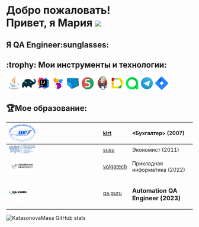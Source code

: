 <h1>Добро пожаловать!</br> 
  Привет, я Мария <img src="https://github.com/blackcater/blackcater/raw/main/images/Hi.gif" height="32"/></h1>
<h2>Я  QA Engineer:sunglasses:</h2>
<h2> :trophy:  Мои инструменты и технологии:</h2>

![This is an image](/design/icons/Java.png)![This is an image](/design/icons/Gradle.png)![This is an image](/design/icons/Intelij_IDEA.png)![This is an image](/design/icons/Selenide.png)![This is an image](/design/icons/Selenoid.png)![This is an image](/design/icons/JUnit5.png)![This is an image](/design/icons/Jenkins.png)![This is an image](/design/icons/Allure_Report.png)![This is an image](/design/icons/AllureTestOps.png)![This is an image](/design/icons/Telegram.png)![This is an image](/design/icons/Jira.png)</br>
## :trophy:Мое образование:

|<img width="30%" title="Northwest Public Service Academy" src="/design/icons/kirt.png">|[kirt](https://kirt.usurt.ru/)| <Бухгалтер> (2007)|
|:-|:-|:-|
|<img width="30%" title="Northwest Public Service Academy" src="/design/icons/susu.png">|[susu](https://www.susu.ru/ru)| Экономист (2011)|
|<img width="30%" title="Northwest Public Service Academy" src="/design/icons/volgoteh.png">|[volgatech](https://www.volgatech.net/)| Прикладная информатика (2022)|
|<img width="20%" title="QAGuru.png" src="design/icons/QAGuru.png">|[qa.guru](https://qa.guru)| <h3>Automation QA Engineer (2023)</h3>|

![KatasonovaMasa GitHub stats](https://github-readme-stats.vercel.app/api?username=KatasonovaMasa)

[//]: # (<h1>:star2: My certificates:</h1></a>)

[//]: # (<a href="https://drive.google.com/file/d/12PQPcQSeRExTkMAkppkgnvdqhEJ23U5P/view?usp=sharing"><h2> QA Guru</h2></a>)

[//]: # (<a href=""><h2> Software Testing</h2></a>)

[//]: # ()
[//]: # ()
[//]: # ()
[//]: # (## Дипломная работа выпускницы школы автотестирования "QA GURU"! <a href="https://github.com/KatasonovaMasa/qa.quru">Ссылка на проект</a>)

[//]: # ()
[//]: # (# Проект по автоматизации тестирования для  Head Hunter, сайта поиска работодателя и работника	:star2:)

[//]: # (## <a target="_blank" href="https://spb.hh.ru/">Веб сайт Head Hunter</a>)

[//]: # ()
[//]: # (![This is an image]&#40;design/pictures/hh.jpeg&#41;)

[//]: # ()
[//]: # (## :clipboard:: Содержание:)

[//]: # ()
[//]: # (- <a href="#trophy-технологии-и-инструменты">Технологии и инструменты</a>)

[//]: # (- <a href="#heavy_check_mark-реализованные-проверки">Реализованные проверки</a>)

[//]: # (- <a href="#clipboard_mark-сборка-в-Jenkins">Сборка в Jenkins</a>)

[//]: # (- <a href="#computer-запуск-из-терминала">Запуск из терминала</a>)

[//]: # (- <a href="#chart_with_downwards_trend-allure-отчет">Allure отчет</a>)

[//]: # (- <a href="#bar_chart-интеграция-с-allure-testops">Интеграция с Allure TestOps</a>)

[//]: # (- <a href="#chart_with_upwards_trend-интеграция-с-jira">Интеграция с Jira</a>)

[//]: # (- <a href="#iphone-отчет-в-telegram">Отчет в Telegram</a>)

[//]: # (- <a href="#movie_camera-видео-примеры-прохождения-тестов">Видео примеры прохождения тестов</a>)

[//]: # ()
[//]: # (## :trophy:Технологии и инструменты)

[//]: # ()
[//]: # (![This is an image]&#40;/design/icons/Java.png&#41;![This is an image]&#40;/design/icons/Gradle.png&#41;![This is an image]&#40;/design/icons/Intelij_IDEA.png&#41;![This is an image]&#40;/design/icons/Selenide.png&#41;![This is an image]&#40;/design/icons/Selenoid.png&#41;![This is an image]&#40;/design/icons/JUnit5.png&#41;![This is an image]&#40;/design/icons/Jenkins.png&#41;![This is an image]&#40;/design/icons/Allure_Report.png&#41;![This is an image]&#40;/design/icons/AllureTestOps.png&#41;![This is an image]&#40;/design/icons/Telegram.png&#41;![This is an image]&#40;/design/icons/Jira.png&#41;</br>)

[//]: # ()
[//]: # (В данном проекте автотесты написаны на <code>Java</code> с использованием <code>Selenide</code> для UI-тестов.)

[//]: # ()
[//]: # (В качестве библиотеки для модульного тестирования используется <code>JUnit 5</code>.)

[//]: # ()
[//]: # (Для автоматизированной сборки проекта используется <code>Gradle</code>.)

[//]: # ()
[//]: # (<code>Selenoid</code> выполняет запуск браузеров в контейнерах <code>Docker</code>.)

[//]: # ()
[//]: # (<code>Allure Report</code> формирует отчет о запуске тестов.)

[//]: # ()
[//]: # (<code>Jenkins</code> выполняет запуск тестов.)

[//]: # ()
[//]: # (После завершения прогона отправляются уведомления с помощью бота в <code>Telegram</code>.)

[//]: # ()
[//]: # ()
[//]: # (## 	:heavy_check_mark: Реализованные проверки</br>)

[//]: # (Наличия раздела "Сервисы для соискателей" на главной странице</br>)

[//]: # (Выбора города &#40;на примере Санкт-Петербурга&#41;</br>)

[//]: # (Поиск вакансий "Тестировщик" и "Аналитик"</br>)

[//]: # (Поиск вакансии "Тестировщик" и "Аналитик в городе Санкт-Петербурге</br>)

[//]: # ()
[//]: # (## :clipboard: Сборка в Jenkins)

[//]: # (### <a target="_blank" href="https://jenkins.autotests.cloud/job/HeadHunter3/">Сборка в Jenkins</a>)

[//]: # ()
[//]: # (![This is an image]&#40;design/pictures/jenkins.jpeg&#41;)

[//]: # ()
[//]: # ()
[//]: # (###  :clipboard: Параметры сборки в Jenkins:)

[//]: # (Сборка в Jenkins)

[//]: # ()
[//]: # (- browser &#40;браузер, по умолчанию chrome&#41;)

[//]: # (- version &#40;версия браузера, по умолчанию 99.0&#41;)

[//]: # (- size &#40;размер окна браузера, по умолчанию 1920x1080&#41;)

[//]: # (- threads &#40;количество потоков&#41;)

[//]: # (- необходимо добавить файл credentials.properties &#40;содержащий в себе логины и пароли, пример в папке resources&#41;)

[//]: # ()
[//]: # (## :computer: Запуск из терминала)

[//]: # (Локальный запуск:)

[//]: # (```)

[//]: # (gradle clean test)

[//]: # (```)

[//]: # ()
[//]: # (Удаленный запуск:)

[//]: # (```)

[//]: # (clean)

[//]: # (test)

[//]: # (-Dbrowser=${BROWSER})

[//]: # (-DbrowserVersion=${BROWSER_VERSION} )

[//]: # (-Dsize=${BROWSER_SIZE})

[//]: # (```)

[//]: # ()
[//]: # (## :chart_with_downwards_trend: Allure отчет)

[//]: # (- ### Главный экран отчета)

[//]: # ()
[//]: # (![This is an image]&#40;design/pictures/allure.jpeg&#41;)

[//]: # ()
[//]: # ()
[//]: # (- ### Страница с проведенными тестами)

[//]: # ()
[//]: # (![This is an image]&#40;design/pictures/allure1.jpeg&#41;)

[//]: # ()
[//]: # (## :bar_chart: Интеграция с Allure TestOps)

[//]: # (- ### Экран с результатами запуска тестов)

[//]: # ()
[//]: # (![This is an image]&#40;design/pictures/allureTestsOp.jpeg&#41;)

[//]: # ()
[//]: # (- ### Страница с тестами в TestOps)

[//]: # ()
[//]: # (![This is an image]&#40;design/pictures/AllureTestOps1.jpeg&#41;)

[//]: # ()
[//]: # (## :chart_with_upwards_trend:	 Интеграция с Jira)

[//]: # (- ### Страница с задачей в Jira)

[//]: # ()
[//]: # (![This is an image]&#40;design/pictures/jira.jpeg&#41;)

[//]: # ()
[//]: # ()
[//]: # (## 	:iphone: Отчет в Telegram)

[//]: # ()
[//]: # (![This is an image]&#40;design/pictures/telegram.jpeg&#41;)

[//]: # ()
[//]: # ()
[//]: # (## :movie_camera: Видео примеры прохождения тестов)

[//]: # ()
[//]: # ()
[//]: # ()
[//]: # ()
[//]: # ()
[//]: # ()
[//]: # (https://user-images.githubusercontent.com/83497921/180842190-123c8f3d-a1af-4363-aa5b-ef48283e3013.mp4)

[//]: # ()
[//]: # ()
[//]: # ()
[//]: # ()
[//]: # (:heart: <a target="_blank" href="https://qa.guru">qa.guru</a><br/>)

[//]: # (:blue_heart: <a target="_blank" href="https://t.me/qa_automation">t.me/qa_automation</a>)

[//]: # ()



  

  
  
